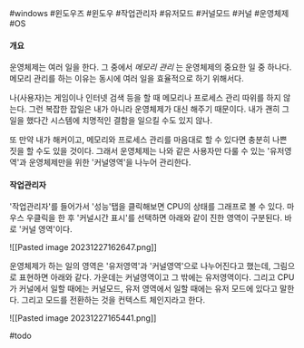 #windows #윈도우즈 #윈도우 #작업관리자 #유저모드 #커널모드 #커널 #운영체제 #OS

#### 개요

운영체제는 여러 일을 한다. 그 중에서 _메모리 관리_ 는 운영체제의 중요한 일 중 하나다. 메모리 관리를 하는 이유는 동시에 여러 일을 효율적으로 하기 위해서다.

나(사용자)는 게임이나 인터넷 검색 등을 할 때 메모리나 프로세스 관리 따위를 하지 않는다. 그런 복잡한 잡일은 내가 아니라 운영체제가 대신 해주기 때문이다. 내가 괜히 그 일을 했다간 시스템에 치명적인 결함을 일으킬 수도 있지 않나. 

또 만약 내가 해커이고, 메모리와 프로세스 관리를 마음대로 할 수 있다면 충분히 나쁜 짓을 할 수도 있을 것이다. 그래서 운영체제는 나와 같은 사용자만 다룰 수 있는 '유저영역'과 운영체제만을 위한 '커널영역'을 나누어 관리한다. 

#### 작업관리자

'작업관리자'를 들어가서 '성능'탭을 클릭해보면 CPU의 상태를 그래프로 볼 수 있다. 마우스 우클릭을 한 후 '커널시간 표시'를 선택하면 아래와 같이 진한 영역이 구분된다. 바로 '커널 영역'이다.

![[Pasted image 20231227162647.png]]

운영체제가 하는 일의 영역은 '유저영역'과 '커널영역'으로 나누어진다고 했는데, 그림으로 표현하면 아래와 같다. 가운데는 커널영역이고 그 밖에는 유저영역이다. 그리고 CPU가 커널에서 일할 때에는 커널모드, 유저 영역에서 일할 때에는 유저 모드에 있다고 말한다. 그리고 모드를 전환하는 것을 컨텍스트 체인지라고 한다.

![[Pasted image 20231227165441.png]]

#todo 